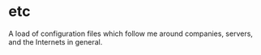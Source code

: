 etc
===

A load of configuration files which follow me around companies, servers, and the Internets in general.
